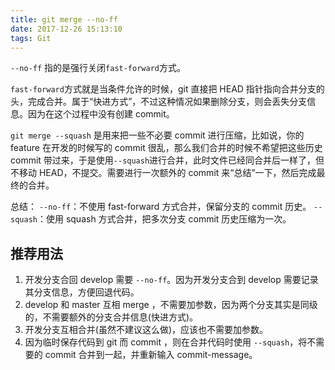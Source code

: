 ```yaml
---
title: git merge --no-ff
date: 2017-12-26 15:13:10
tags: Git
---
```


`--no-ff` 指的是强行关闭`fast-forward`方式。

`fast-forward`方式就是当条件允许的时候，git 直接把 HEAD 指针指向合并分支的头，完成合并。属于“快进方式”，不过这种情况如果删除分支，则会丢失分支信息。因为在这个过程中没有创建 commit。

`git merge --squash` 是用来把一些不必要 commit 进行压缩，比如说，你的 feature 在开发的时候写的 commit 很乱，那么我们合并的时候不希望把这些历史 commit 带过来，于是使用`--squash`进行合并，此时文件已经同合并后一样了，但不移动 HEAD，不提交。需要进行一次额外的 commit 来“总结”一下，然后完成最终的合并。

总结：
`--no-ff`：不使用 fast-forward 方式合并，保留分支的 commit 历史。
`--squash`：使用 squash 方式合并，把多次分支 commit 历史压缩为一次。



## 推荐用法

1.  开发分支合回 develop 需要 `--no-ff`。因为开发分支合到 develop 需要记录其分支信息，方便回退代码。
2.  develop 和 master 互相 merge ，不需要加参数，因为两个分支其实是同级的，不需要额外的分支合并信息(快进方式)。
3.  开发分支互相合并(虽然不建议这么做)，应该也不需要加参数。
4.  因为临时保存代码到 git 而 commit ，则在合并代码时使用 `--squash`，将不需要的 commit 合并到一起，并重新输入 commit-message。